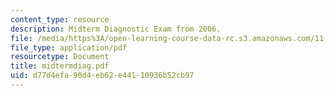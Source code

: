 ```yaml
---
content_type: resource
description: Midterm Diagnostic Exam from 2006.
file: /media/https%3A/open-learning-course-data-rc.s3.amazonaws.com/11-431j-real-estate-finance-and-investment-fall-2006/d77d4efa90d4eb62e44110936b52cb97_midtermdiag.pdf
file_type: application/pdf
resourcetype: Document
title: midtermdiag.pdf
uid: d77d4efa-90d4-eb62-e441-10936b52cb97
---
```

